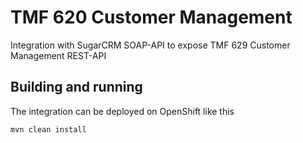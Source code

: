 # TMF 620 Customer Management

Integration with SugarCRM SOAP-API to expose TMF 629 Customer Management REST-API

## Building and running

The integration can be deployed on OpenShift like this

    mvn clean install


